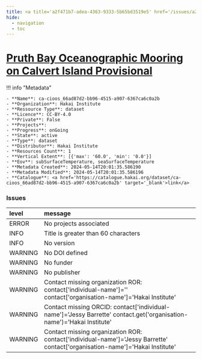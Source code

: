 ```yaml
---
title: <a title='a2f471b7-adea-4363-9333-5b65bd3519e5' href='/issues/a2f471b7-adea-4363-9333-5b65bd3519e5/' target='_blank'>Pruth Bay Oceanographic Mooring on Calvert Island Provisional</a>
hide:
  - navigation
  - toc
---
```


# <a title='a2f471b7-adea-4363-9333-5b65bd3519e5' href='/issues/a2f471b7-adea-4363-9333-5b65bd3519e5/' target='_blank'>Pruth Bay Oceanographic Mooring on Calvert Island Provisional</a>

<div id='map'></div>

!!! info "Metadata"
    
    - **Name**: ca-cioos_66ad87d2-bb96-4515-a907-6367ca6c0a2b 
    - **Organization**: Hakai Institute 
    - **Ressource Type**: dataset 
    - **Licence**: CC-BY-4.0 
    - **Private**: False 
    - **Projects**:  
    - **Progress**: onGoing 
    - **State**: active 
    - **Type**: dataset 
    - **Distributor**: Hakai Institute 
    - **Resources Count**: 1 
    - **Vertical Extent**: [{'max': '60.0', 'min': '0.0'}] 
    - **Eov**: subSurfaceTemperature, seaSurfaceTemperature 
    - **Metadata Created**: 2024-05-14T20:01:35.586190 
    - **Metadata Modified**: 2024-05-14T20:01:35.586196 
    - **Catalogue**: <a href='https://catalogue.hakai.org/dataset/ca-cioos_66ad87d2-bb96-4515-a907-6367ca6c0a2b' target='_blank'>link</a> 

### Issues

| level   | message                                                                                                                       |
|:--------|:------------------------------------------------------------------------------------------------------------------------------|
| ERROR   | No projects associated                                                                                                        |
| INFO    | Title is greater than 60 characters                                                                                           |
| INFO    | No version                                                                                                                    |
| WARNING | No DOI defined                                                                                                                |
| WARNING | No funder                                                                                                                     |
| WARNING | No publisher                                                                                                                  |
| WARNING | Contact missing organization ROR:  contact['individual-name']='' contact['organisation-name']='Hakai Institute'               |
| WARNING | Contact missing ORCID: contact['individual-name']='Jessy Barrette' contact.get('organisation-name')='Hakai Institute'         |
| WARNING | Contact missing organization ROR:  contact['individual-name']='Jessy Barrette' contact['organisation-name']='Hakai Institute' |

<script>
   document.addEventListener("DOMContentLoaded", function() {
    var map = L.map('map').setView([51.505, -125.09], 5);
    L.tileLayer('https://tile.openstreetmap.org/{z}/{x}/{y}.png', {
        maxZoom: 19,
        attribution: '&copy; <a href="http://www.openstreetmap.org/copyright">OpenStreetMap</a>'
    }).addTo(map);
    var geojsonFeature = {
        "type": "Feature",
        "properties": {
            "name" : "<a title='a2f471b7-adea-4363-9333-5b65bd3519e5' href='/issues/a2f471b7-adea-4363-9333-5b65bd3519e5/' target='_blank'>Pruth Bay Oceanographic Mooring on Calvert Island Provisional</a>"
        },
        "geometry": {'type': 'Point', 'coordinates': [-128.0853667, 51.6521]}
    }
    L.geoJSON(geojsonFeature).addTo(map);
   })
</script>